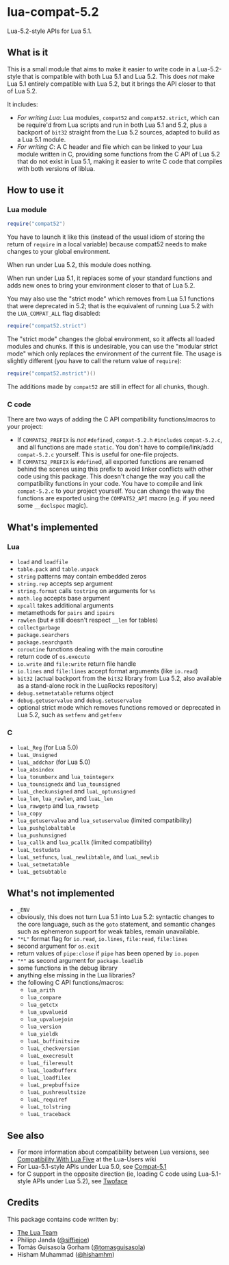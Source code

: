 # lua-compat-5.2

Lua-5.2-style APIs for Lua 5.1.

## What is it

This is a small module that aims to make it easier to write code
in a Lua-5.2-style that is compatible with both Lua 5.1 and Lua 5.2.
This does *not* make Lua 5.1 entirely compatible with Lua 5.2, but
it brings the API closer to that of Lua 5.2.

It includes:

* _For writing Lua_: Lua modules, `compat52` and `compat52.strict`,
  which can be require'd from Lua scripts and run in both Lua 5.1
  and 5.2, plus a backport of `bit32` straight from the Lua 5.2
  sources, adapted to build as a Lua 5.1 module.
* _For writing C_: A C header and file which can be linked to your
  Lua module written in C, providing some functions from the C API
  of Lua 5.2 that do not exist in Lua 5.1, making it easier to write
  C code that compiles with both versions of liblua.

## How to use it

### Lua module

```lua
require("compat52")
```

You have to launch it like this (instead of the usual idiom of storing
the return of `require` in a local variable) because compat52 needs to
make changes to your global environment.

When run under Lua 5.2, this module does nothing.

When run under Lua 5.1, it replaces some of your standard functions and
adds new ones to bring your environment closer to that of Lua 5.2.

You may also use the "strict mode" which removes from Lua 5.1 functions
that were deprecated in 5.2; that is the equivalent of running Lua 5.2
with the `LUA_COMPAT_ALL` flag disabled:

```lua
require("compat52.strict")
```

The "strict mode" changes the global environment, so it affects all
loaded modules and chunks. If this is undesirable, you can use the
"modular strict mode" which only replaces the environment of the current
file. The usage is slightly different (you have to call the return value
of `require`):

```lua
require("compat52.mstrict")()
```

The additions made by `compat52` are still in effect for all chunks, though.

### C code

There are two ways of adding the C API compatibility functions/macros to
your project:
* If `COMPAT52_PREFIX` is *not* `#define`d, `compat-5.2.h` `#include`s
  `compat-5.2.c`, and all functions are made `static`. You don't have to
  compile/link/add `compat-5.2.c` yourself. This is useful for one-file
  projects.
* If `COMPAT52_PREFIX` is `#define`d, all exported functions are renamed
  behind the scenes using this prefix to avoid linker conflicts with other
  code using this package. This doesn't change the way you call the
  compatibility functions in your code. You have to compile and link
  `compat-5.2.c` to your project yourself. You can change the way the
  functions are exported using the `COMPAT52_API` macro (e.g. if you need
  some `__declspec` magic).

## What's implemented

### Lua

* `load` and `loadfile`
* `table.pack` and `table.unpack`
* `string` patterns may contain embedded zeros
* `string.rep` accepts sep argument
* `string.format` calls `tostring` on arguments for `%s`
* `math.log` accepts base argument
* `xpcall` takes additional arguments
* metamethods for `pairs` and `ipairs`
* `rawlen` (but `#` still doesn't respect `__len` for tables)
* `collectgarbage`
* `package.searchers`
* `package.searchpath`
* `coroutine` functions dealing with the main coroutine 
* return code of `os.execute`
* `io.write` and `file:write` return file handle
* `io.lines` and `file:lines` accept format arguments (like `io.read`)
* `bit32` (actual backport from the `bit32` library from Lua 5.2,
  also available as a stand-alone rock in the LuaRocks repository)
* `debug.setmetatable` returns object
* `debug.getuservalue` and `debug.setuservalue`
* optional strict mode which removes functions removed or deprecated in
  Lua 5.2, such as `setfenv` and `getfenv`

### C

* `luaL_Reg` (for Lua 5.0)
* `luaL_Unsigned`
* `luaL_addchar` (for Lua 5.0)
* `lua_absindex`
* `lua_tonumberx` and `lua_tointegerx`
* `lua_tounsignedx` and `lua_tounsigned`
* `luaL_checkunsigned` and `luaL_optunsigned`
* `lua_len`, `lua_rawlen`, and `luaL_len`
* `lua_rawgetp` and `lua_rawsetp`
* `lua_copy`
* `lua_getuservalue` and `lua_setuservalue` (limited compatibility)
* `lua_pushglobaltable`
* `lua_pushunsigned`
* `lua_callk` and `lua_pcallk` (limited compatibility)
* `luaL_testudata`
* `luaL_setfuncs`, `luaL_newlibtable`, and `luaL_newlib`
* `luaL_setmetatable`
* `luaL_getsubtable`

## What's not implemented

* `_ENV`
* obviously, this does not turn Lua 5.1 into Lua 5.2: syntactic changes
  to the core language, such as the `goto` statement, and semantic
  changes such as ephemeron support for weak tables, remain unavailable.
* `"*L"` format flag for `io.read`, `io.lines`, `file:read`, `file:lines`
* second argument for `os.exit`
* return values of `pipe:close` if `pipe` has been opened by `io.popen`
* `"*"` as second argument for `package.loadlib`
* some functions in the debug library
* anything else missing in the Lua libraries?
* the following C API functions/macros:
  * `lua_arith`
  * `lua_compare`
  * `lua_getctx`
  * `lua_upvalueid`
  * `lua_upvaluejoin`
  * `lua_version`
  * `lua_yieldk`
  * `luaL_buffinitsize`
  * `luaL_checkversion`
  * `luaL_execresult`
  * `luaL_fileresult`
  * `luaL_loadbufferx`
  * `luaL_loadfilex`
  * `luaL_prepbuffsize`
  * `luaL_pushresultsize`
  * `luaL_requiref`
  * `luaL_tolstring`
  * `luaL_traceback`

## See also

* For more information about compatibility between Lua versions, see
[Compatibility With Lua
Five](http://lua-users.org/wiki/CompatibilityWithLuaFive) at the Lua-Users
wiki
* For Lua-5.1-style APIs under Lua 5.0, see
[Compat-5.1](http://keplerproject.org/compat/)
* for C support in the opposite direction (ie, loading C code using
Lua-5.1-style APIs under Lua 5.2), see
[Twoface](http://corsix.github.io/twoface/)

## Credits

This package contains code written by:

* [The Lua Team](http://www.lua.org)
* Philipp Janda ([@siffiejoe](http://github.com/siffiejoe))
* Tomás Guisasola Gorham ([@tomasguisasola](http://github.com/tomasguisasola))
* Hisham Muhammad ([@hishamhm](http://github.com/hishamhm))

